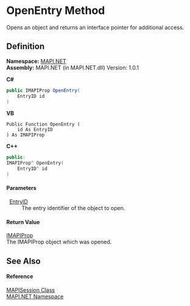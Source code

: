 # OpenEntry Method


Opens an object and returns an interface pointer for additional access.



## Definition
**Namespace:** <a href="N_MAPI_NET.md">MAPI.NET</a>  
**Assembly:** MAPI.NET (in MAPI.NET.dll) Version: 1.0.1

**C#**
``` C#
public IMAPIProp OpenEntry(
	EntryID id
)
```
**VB**
``` VB
Public Function OpenEntry ( 
	id As EntryID
) As IMAPIProp
```
**C++**
``` C++
public:
IMAPIProp^ OpenEntry(
	EntryID^ id
)
```



#### Parameters
<dl><dt>  <a href="T_MAPI_NET_EntryID.md">EntryID</a></dt><dd>The entry identifier of the object to open.</dd></dl>

#### Return Value
<a href="T_MAPI_NET_IMAPIProp.md">IMAPIProp</a>  
The IMAPIProp object which was opened.

## See Also


#### Reference
<a href="T_MAPI_NET_MAPISession.md">MAPISession Class</a>  
<a href="N_MAPI_NET.md">MAPI.NET Namespace</a>  
